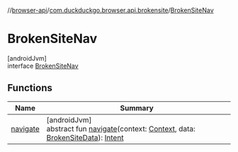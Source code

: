 //[browser-api](../../../index.md)/[com.duckduckgo.browser.api.brokensite](../index.md)/[BrokenSiteNav](index.md)

# BrokenSiteNav

[androidJvm]\
interface [BrokenSiteNav](index.md)

## Functions

| Name | Summary |
|---|---|
| [navigate](navigate.md) | [androidJvm]<br>abstract fun [navigate](navigate.md)(context: [Context](https://developer.android.com/reference/kotlin/android/content/Context.html), data: [BrokenSiteData](../-broken-site-data/index.md)): [Intent](https://developer.android.com/reference/kotlin/android/content/Intent.html) |
